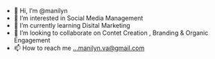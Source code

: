 - 👋 Hi, I’m @manilyn
- 👀 I’m interested in Social Media Management 
- 🌱 I’m currently learning Disital Marketing 
- 💞️ I’m looking to collaborate on Contet Creation , Branding & Organic Engagement 
- 📫 How to reach me ...manilyn.va@gmail.com

<!---
manilynva/manilynva is a ✨ special ✨ repository because its `README.md` (this file) appears on your GitHub profile.
You can click the Preview link to take a look at your changes.
--->
